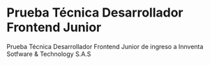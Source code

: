 # Prueba Técnica Desarrollador Frontend Junior

Prueba Técnica Desarrollador Frontend Junior de ingreso a Innventa Sotfware & Technology S.A.S

